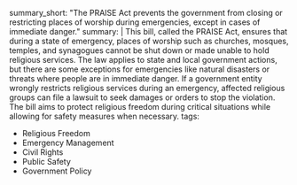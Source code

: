 summary_short: "The PRAISE Act prevents the government from closing or restricting places of worship during emergencies, except in cases of immediate danger."
summary: |
  This bill, called the PRAISE Act, ensures that during a state of emergency, places of worship such as churches, mosques, temples, and synagogues cannot be shut down or made unable to hold religious services. The law applies to state and local government actions, but there are some exceptions for emergencies like natural disasters or threats where people are in immediate danger. If a government entity wrongly restricts religious services during an emergency, affected religious groups can file a lawsuit to seek damages or orders to stop the violation. The bill aims to protect religious freedom during critical situations while allowing for safety measures when necessary.
tags:
  - Religious Freedom
  - Emergency Management
  - Civil Rights
  - Public Safety
  - Government Policy
